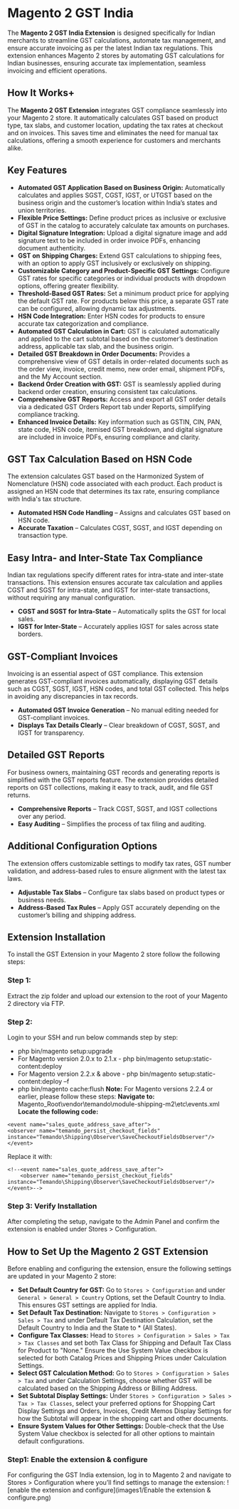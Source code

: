 # Magento 2 GST India
The __Magento 2 GST India Extension__ is designed specifically for Indian merchants to streamline GST calculations, automate tax management, and ensure accurate invoicing as per the latest Indian tax regulations. 
This extension enhances Magento 2 stores by automating GST calculations for Indian businesses, ensuring accurate tax implementation, seamless invoicing and efficient operations.
## How It Works+
The __Magento 2 GST Extension__ integrates GST compliance seamlessly into your Magento 2 store. It automatically calculates GST based on product type, tax slabs, and customer location, updating the tax rates at checkout and on invoices. 
This saves time and eliminates the need for manual tax calculations, offering a smooth experience for customers and merchants alike.
## Key Features
- __Automated GST Application Based on Business Origin:__ Automatically calculates and applies SGST, CGST, IGST, or UTGST based on the business origin and the customer’s location within India’s states and union territories.
- __Flexible Price Settings:__ Define product prices as inclusive or exclusive of GST in the catalog to accurately calculate tax amounts on purchases.
- __Digital Signature Integration:__ Upload a digital signature image and add signature text to be included in order invoice PDFs, enhancing document authenticity.
- __GST on Shipping Charges:__ Extend GST calculations to shipping fees, with an option to apply GST inclusively or exclusively on shipping.
- __Customizable Category and Product-Specific GST Settings:__ Configure GST rates for specific categories or individual products with dropdown options, offering greater flexibility.
- __Threshold-Based GST Rates:__ Set a minimum product price for applying the default GST rate. For products below this price, a separate GST rate can be configured, allowing dynamic tax adjustments.
- __HSN Code Integration:__ Enter HSN codes for products to ensure accurate tax categorization and compliance.
- __Automated GST Calculation in Cart:__ GST is calculated automatically and applied to the cart subtotal based on the customer’s destination address, applicable tax slab, and the business origin.
- __Detailed GST Breakdown in Order Documents:__ Provides a comprehensive view of GST details in order-related documents such as the order view, invoice, credit memo, new order email, shipment PDFs, and the My Account section.
- __Backend Order Creation with GST:__ GST is seamlessly applied during backend order creation, ensuring consistent tax calculations.
- __Comprehensive GST Reports:__ Access and export all GST order details via a dedicated GST Orders Report tab under Reports, simplifying compliance tracking.
- __Enhanced Invoice Details:__ Key information such as GSTIN, CIN, PAN, state code, HSN code, itemised GST breakdown, and digital signature are included in invoice PDFs, ensuring compliance and clarity.
## GST Tax Calculation Based on HSN Code
The extension calculates GST based on the Harmonized System of Nomenclature (HSN) code associated with each product. Each product is assigned an HSN code that determines its tax rate, ensuring compliance with India's tax structure.
- __Automated HSN Code Handling__ – Assigns and calculates GST based on HSN code.
- __Accurate Taxation__ – Calculates CGST, SGST, and IGST depending on transaction type.
## Easy Intra- and Inter-State Tax Compliance
Indian tax regulations specify different rates for intra-state and inter-state transactions. This extension ensures accurate tax calculation and applies CGST and SGST for intra-state, and IGST for inter-state transactions, without requiring any manual configuration.
- __CGST and SGST for Intra-State__ – Automatically splits the GST for local sales.
- __IGST for Inter-State__ – Accurately applies IGST for sales across state borders.
## GST-Compliant Invoices
Invoicing is an essential aspect of GST compliance. This extension generates GST-compliant invoices automatically, displaying GST details such as CGST, SGST, IGST, HSN codes, and total GST collected. This helps in avoiding any discrepancies in tax records.
- __Automated GST Invoice Generation__ – No manual editing needed for GST-compliant invoices.
- __Displays Tax Details Clearly__ – Clear breakdown of CGST, SGST, and IGST for transparency.
## Detailed GST Reports
For business owners, maintaining GST records and generating reports is simplified with the GST reports feature. The extension provides detailed reports on GST collections, making it easy to track, audit, and file GST returns.
- __Comprehensive Reports__ – Track CGST, SGST, and IGST collections over any period.
- __Easy Auditing__ – Simplifies the process of tax filing and auditing.
## Additional Configuration Options
The extension offers customizable settings to modify tax rates, GST number validation, and address-based rules to ensure alignment with the latest tax laws.
- __Adjustable Tax Slabs__ – Configure tax slabs based on product types or business needs.
- __Address-Based Tax Rules__ – Apply GST accurately depending on the customer’s billing and shipping address.
## Extension Installation
To install the GST Extension in your Magento 2 store follow the following steps:
### Step 1: 
Extract the zip folder and upload our extension to the root of your Magento 2 directory via FTP.
### Step 2:
Login to your SSH and run below commands step by step:
- php bin/magento setup:upgrade
- For Magento version 2.0.x to 2.1.x - php bin/magento setup:static-content:deploy
- For Magento version 2.2.x & above - php bin/magento setup:static-content:deploy –f
- php bin/magento cache:flush
__Note:__ For Magento versions 2.2.4 or earlier, please follow these steps:
__Navigate to:__ Magento_Root\vendor\temando\module-shipping-m2\etc\events.xml
__Locate the following code:__
```
<event name="sales_quote_address_save_after">
<observer name="temando_persist_checkout_fields" instance="Temando\Shipping\Observer\SaveCheckoutFieldsObserver"/>
</event>
```
Replace it with:
```
<!--<event name="sales_quote_address_save_after">
    <observer name="temando_persist_checkout_fields" instance="Temando\Shipping\Observer\SaveCheckoutFieldsObserver"/>
</event>-->
```
### Step 3: Verify Installation
After completing the setup, navigate to the Admin Panel and confirm the extension is enabled under Stores > Configuration.

## How to Set Up the Magento 2 GST Extension
Before enabling and configuring the extension, ensure the following settings are updated in your Magento 2 store:
- __Set Default Country for GST:__
Go to ```Stores > Configuration``` and under ```General > General > Country``` Options, set the Default Country to India. This ensures GST settings are applied for India.
- __Set Default Tax Destination:__ 
Navigate to ```Stores > Configuration > Sales > Tax``` and under Default Tax Destination Calculation, set the Default Country to India and the State to * (All States).
- __Configure Tax Classes:__ 
Head to ```Stores > Configuration > Sales > Tax > Tax Classes``` and set both Tax Class for Shipping and Default Tax Class for Product to "None." Ensure the Use System Value checkbox is selected for both Catalog Prices and Shipping Prices under Calculation Settings.
- __Select GST Calculation Method:__ 
Go to ```Stores > Configuration > Sales > Tax``` and under Calculation Settings, choose whether GST will be calculated based on the Shipping Address or Billing Address.
- __Set Subtotal Display Settings:__ 
Under ```Stores > Configuration > Sales > Tax > Tax Classes```, select your preferred options for Shopping Cart Display Settings and Orders, Invoices, Credit Memos Display Settings for how the Subtotal will appear in the shopping cart and other documents.
- __Ensure System Values for Other Settings:__ 
Double-check that the Use System Value checkbox is selected for all other options to maintain default configurations.
### Step1: Enable the extension & configure
For configuring the GST India extension, log in to Magento 2 and navigate to Stores > Configuration where you’ll find settings to manage the extension:
![enable the extension and configure](images1/Enable the extension & configure.png)

